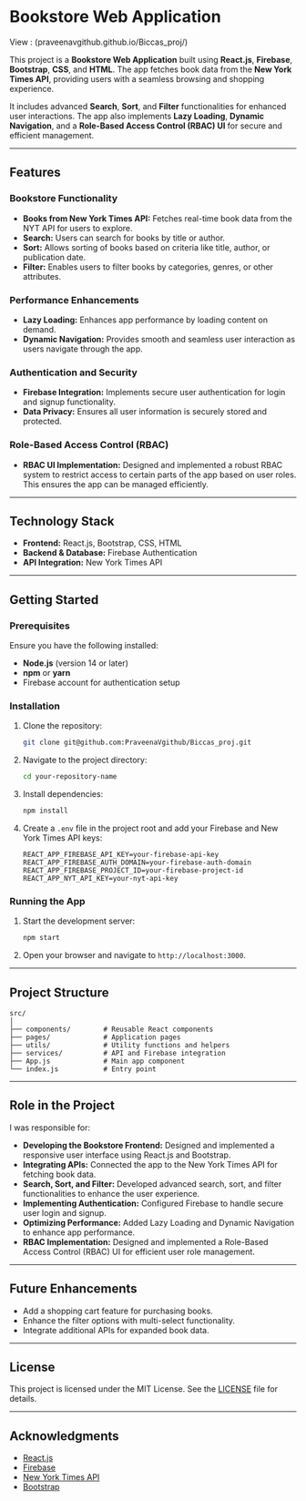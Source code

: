 
# Bookstore Web Application
View : (praveenavgithub.github.io/Biccas_proj/)

This project is a **Bookstore Web Application** built using **React.js**, **Firebase**, **Bootstrap**, **CSS**, and **HTML**. The app fetches book data from the **New York Times API**, providing users with a seamless browsing and shopping experience. 

It includes advanced **Search**, **Sort**, and **Filter** functionalities for enhanced user interactions. The app also implements **Lazy Loading**, **Dynamic Navigation**, and a **Role-Based Access Control (RBAC) UI** for secure and efficient management.

---

## Features

### Bookstore Functionality
- **Books from New York Times API:** Fetches real-time book data from the NYT API for users to explore.
- **Search:** Users can search for books by title or author.
- **Sort:** Allows sorting of books based on criteria like title, author, or publication date.
- **Filter:** Enables users to filter books by categories, genres, or other attributes.

### Performance Enhancements
- **Lazy Loading:** Enhances app performance by loading content on demand.
- **Dynamic Navigation:** Provides smooth and seamless user interaction as users navigate through the app.

### Authentication and Security
- **Firebase Integration:** Implements secure user authentication for login and signup functionality.
- **Data Privacy:** Ensures all user information is securely stored and protected.

### Role-Based Access Control (RBAC)
- **RBAC UI Implementation:** Designed and implemented a robust RBAC system to restrict access to certain parts of the app based on user roles. This ensures the app can be managed efficiently.

---

## Technology Stack
- **Frontend:** React.js, Bootstrap, CSS, HTML
- **Backend & Database:** Firebase Authentication
- **API Integration:** New York Times API

---

## Getting Started

### Prerequisites
Ensure you have the following installed:
- **Node.js** (version 14 or later)
- **npm** or **yarn**
- Firebase account for authentication setup

### Installation
1. Clone the repository:
   ```bash
   git clone git@github.com:PraveenaVgithub/Biccas_proj.git
   ```
2. Navigate to the project directory:
   ```bash
   cd your-repository-name
   ```
3. Install dependencies:
   ```bash
   npm install
   ```
4. Create a `.env` file in the project root and add your Firebase and New York Times API keys:
   ```env
   REACT_APP_FIREBASE_API_KEY=your-firebase-api-key
   REACT_APP_FIREBASE_AUTH_DOMAIN=your-firebase-auth-domain
   REACT_APP_FIREBASE_PROJECT_ID=your-firebase-project-id
   REACT_APP_NYT_API_KEY=your-nyt-api-key
   ```

### Running the App
1. Start the development server:
   ```bash
   npm start
   ```
2. Open your browser and navigate to `http://localhost:3000`.

---

## Project Structure
```plaintext
src/
│
├── components/        # Reusable React components
├── pages/             # Application pages
├── utils/             # Utility functions and helpers
├── services/          # API and Firebase integration
├── App.js             # Main app component
└── index.js           # Entry point
```

---

## Role in the Project
I was responsible for:
- **Developing the Bookstore Frontend:** Designed and implemented a responsive user interface using React.js and Bootstrap.
- **Integrating APIs:** Connected the app to the New York Times API for fetching book data.
- **Search, Sort, and Filter:** Developed advanced search, sort, and filter functionalities to enhance the user experience.
- **Implementing Authentication:** Configured Firebase to handle secure user login and signup.
- **Optimizing Performance:** Added Lazy Loading and Dynamic Navigation to enhance app performance.
- **RBAC Implementation:** Designed and implemented a Role-Based Access Control (RBAC) UI for efficient user role management.

---

## Future Enhancements
- Add a shopping cart feature for purchasing books.
- Enhance the filter options with multi-select functionality.
- Integrate additional APIs for expanded book data.

---

## License
This project is licensed under the MIT License. See the [LICENSE](LICENSE) file for details.

---

## Acknowledgments
- [React.js](https://reactjs.org/)
- [Firebase](https://firebase.google.com/)
- [New York Times API](https://developer.nytimes.com/)
- [Bootstrap](https://getbootstrap.com/)

